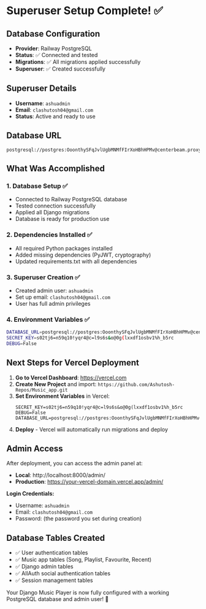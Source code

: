 # Superuser Setup Complete! ✅

## Database Configuration

- **Provider**: Railway PostgreSQL
- **Status**: ✅ Connected and tested
- **Migrations**: ✅ All migrations applied successfully
- **Superuser**: ✅ Created successfully

## Superuser Details

- **Username**: `ashuadmin`
- **Email**: `clashutosh04@gmail.com`
- **Status**: Active and ready to use

## Database URL

```
postgresql://postgres:OoonthySFqJvlUgbMNMfFIrXoHBhHPMv@centerbeam.proxy.rlwy.net:56467/railway
```

## What Was Accomplished

### 1. Database Setup ✅

- Connected to Railway PostgreSQL database
- Tested connection successfully
- Applied all Django migrations
- Database is ready for production use

### 2. Dependencies Installed ✅

- All required Python packages installed
- Added missing dependencies (PyJWT, cryptography)
- Updated requirements.txt with all dependencies

### 3. Superuser Creation ✅

- Created admin user: `ashuadmin`
- Set up email: `clashutosh04@gmail.com`
- User has full admin privileges

### 4. Environment Variables ✅

```bash
DATABASE_URL=postgresql://postgres:OoonthySFqJvlUgbMNMfFIrXoHBhHPMv@centerbeam.proxy.rlwy.net:56467/railway
SECRET_KEY=s02tj6=n59q10!yqr4@c=l9s6s&o@0g(lxxdf1osbv1%h_b5rc
DEBUG=False
```

## Next Steps for Vercel Deployment

1. **Go to Vercel Dashboard**: https://vercel.com
2. **Create New Project** and import: `https://github.com/Ashutosh-Repos/Music_app.git`
3. **Set Environment Variables** in Vercel:
   ```
   SECRET_KEY=s02tj6=n59q10!yqr4@c=l9s6s&o@0g(lxxdf1osbv1%h_b5rc
   DEBUG=False
   DATABASE_URL=postgresql://postgres:OoonthySFqJvlUgbMNMfFIrXoHBhHPMv@centerbeam.proxy.rlwy.net:56467/railway
   ```
4. **Deploy** - Vercel will automatically run migrations and deploy

## Admin Access

After deployment, you can access the admin panel at:

- **Local**: http://localhost:8000/admin/
- **Production**: https://your-vercel-domain.vercel.app/admin/

**Login Credentials:**

- Username: `ashuadmin`
- Email: `clashutosh04@gmail.com`
- Password: (the password you set during creation)

## Database Tables Created

- ✅ User authentication tables
- ✅ Music app tables (Song, Playlist, Favourite, Recent)
- ✅ Django admin tables
- ✅ AllAuth social authentication tables
- ✅ Session management tables

Your Django Music Player is now fully configured with a working PostgreSQL database and admin user! 🎵
